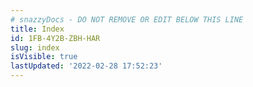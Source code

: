 ```yaml
---
# snazzyDocs - DO NOT REMOVE OR EDIT BELOW THIS LINE
title: Index
id: 1FB-4Y2B-ZBH-HAR
slug: index
isVisible: true
lastUpdated: '2022-02-28 17:52:23'
---
```


